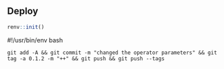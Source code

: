 ## Deploy

```R
renv::init()
```

#!/usr/bin/env bash


```
git add -A && git commit -m "changed the operator parameters" && git tag -a 0.1.2 -m "++" && git push && git push --tags
```